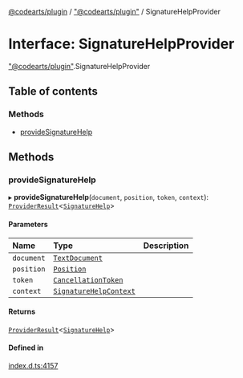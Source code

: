 [@codearts/plugin](../README.md) / ["@codearts/plugin"](../modules/_codearts_plugin_.md) / SignatureHelpProvider

# Interface: SignatureHelpProvider

["@codearts/plugin"](../modules/_codearts_plugin_.md).SignatureHelpProvider

## Table of contents

### Methods

- [provideSignatureHelp](codearts_plugin_.SignatureHelpProvider.md#providesignaturehelp)

## Methods

### provideSignatureHelp

▸ **provideSignatureHelp**(`document`, `position`, `token`, `context`): [`ProviderResult`](../modules/_codearts_plugin_.md#providerresult)<[`SignatureHelp`](../classes/codearts_plugin_.SignatureHelp.md)\>

#### Parameters

| Name | Type | Description |
| :------ | :------ | :------ |
| `document` | [`TextDocument`](codearts_plugin_.TextDocument.md) |  |
| `position` | [`Position`](../classes/codearts_plugin_.Position.md) |  |
| `token` | [`CancellationToken`](codearts_plugin_.CancellationToken.md) |  |
| `context` | [`SignatureHelpContext`](codearts_plugin_.SignatureHelpContext.md) |  |

#### Returns

[`ProviderResult`](../modules/_codearts_plugin_.md#providerresult)<[`SignatureHelp`](../classes/codearts_plugin_.SignatureHelp.md)\>

#### Defined in

[index.d.ts:4157](https://github.com/huaweicloud/cloudide-plugin-api/blob/a4193a8/index.d.ts#L4157)
